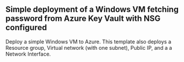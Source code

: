 ##  Simple deployment of a Windows VM fetching password from Azure Key Vault with NSG configured

Deploy a simple Windows VM  to Azure. This template also deploys a 
Resource group,
Virtual network (with one subnet),
Public IP,
and a a Network Interface.
